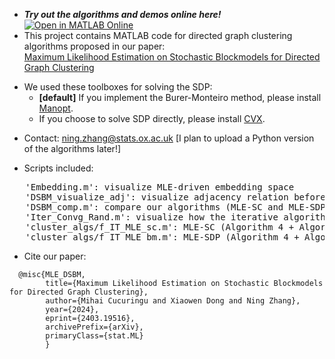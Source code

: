 - _**Try out the algorithms and demos online here!**_ [![Open in MATLAB Online](https://www.mathworks.com/images/responsive/global/open-in-matlab-online.svg)](https://matlab.mathworks.com/open/github/v1?repo=ningz97/MLE-DSBM) 
- This project contains MATLAB code for directed graph clustering algorithms proposed in our paper:\
[Maximum Likelihood Estimation on Stochastic Blockmodels for Directed Graph Clustering](http://arxiv.org/abs/2403.19516)
* We used these toolboxes for solving the SDP:
  - **[default]** If you implement the Burer-Monteiro method, please install [Manopt](https://www.manopt.org/tutorial.html).
   - If you choose to solve SDP directly, please install [CVX](https://cvxr.com/cvx/).

- Contact: ning.zhang@stats.ox.ac.uk
[I plan to upload a Python version of the algorithms later!]


* Scripts included:
<pre>
   'Embedding.m': visualize MLE-driven embedding space
   'DSBM_visualize_adj': visualize adjacency relation before & after clustering on DSBM synthetic dataset
   'DSBM_comp.m': compare our algorithms (MLE-SC and MLE-SDP) with existing directed clustering methods
   'Iter_Convg_Rand.m': visualize how the iterative algorithm (Algorithm 4 in our paper) updates the DSBM parameters
   'cluster_algs/f_IT_MLE_sc.m': MLE-SC (Algorithm 4 + Algorithm 1) in our paper
   'cluster_algs/f_IT_MLE_bm.m': MLE-SDP (Algorithm 4 + Algorithm 3) in our paper (can replace Algorithm 3 with Algorithm 2 if you prefer using SDP solver)
</pre>

* Cite our paper:
```
  @misc{MLE_DSBM,
        title={Maximum Likelihood Estimation on Stochastic Blockmodels for Directed Graph Clustering}, 
        author={Mihai Cucuringu and Xiaowen Dong and Ning Zhang},
        year={2024},
        eprint={2403.19516},
        archivePrefix={arXiv},
        primaryClass={stat.ML}
        }
```
